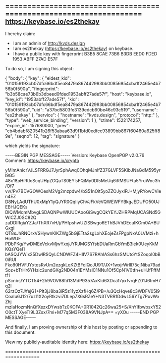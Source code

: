 ==================================================================
https://keybase.io/es2thekay
--------------------------------------------------------------------

I hereby claim:

  * I am an admin of http://kvds.design
  * I am es2thekay (https://keybase.io/es2thekay) on keybase.
  * I have a public key with fingerprint B3B5 8CAE 73B6 B3DB EED0  FDED 1953 ABFF 27AD E57F

To do so, I am signing this object:

{
  "body": {
    "key": {
      "eldest_kid": "010159193cb07dfc66bdf5ea8479a867442993bb00856854cba1f2465e4b756b0f590a",
      "fingerprint": "b3b58cae73b6b3dbeed0fded1953abff27ade57f",
      "host": "keybase.io",
      "key_id": "1953abff27ade57f",
      "kid": "010159193cb07dfc66bdf5ea8479a867442993bb00856854cba1f2465e4b756b0f590a",
      "uid": "a37bd5803fe3139edcb60be46c93c519",
      "username": "es2thekay"
    },
    "service": {
      "hostname": "kvds.design",
      "protocol": "http:"
    },
    "type": "web_service_binding",
    "version": 1
  },
  "ctime": 1522174257,
  "expire_in": 157680000,
  "prev": "cb4bdabf820541b26f53abaa63d9f1bfd0edfcc93899bb867f60460a625ff89e",
  "seqno": 12,
  "tag": "signature"
}

which yields the signature:

-----BEGIN PGP MESSAGE-----
Version: Keybase OpenPGP v2.0.76
Comment: https://keybase.io/crypto

yMImAnicrVJLSFRRGJ7JyrSphAwq0OhqMJnIfZ37GLVF5SKibJNaGdM595yrl9G5
48x18pHiRtIoScqUHpZGQaTS0EYlsFQiMy0DI5MeUq6iRMSUFta5YruWnc3h/Of7
vv//Pv7BDVGOWOesM2Vg2mzpdw4/bS51nOit5yoZZOJyxlPJ+MjyRYowCVlen4EZ
D8NyLAdUThU0xMpY1yQJYR0QqIiyChVJFkVeVQWEWFYBkgJEDUFO50UJEBHJQEKs
DlQWMqmMbvgLSDAQNPwWlUUCAooGiSwgCQkYEYJZHRPMqUCASNd5GWICZJ0SC82Q
zaDDIRgiaYZJa/ThXR7vH/j/PHfpshwUZISBwgo6EThBJVhDEouIKGm0A+BUGxgi
QT8sJhRNQrxVSHywnKlKZWg5bGjETta2sgLxhXEojeZsFPgpNxA0LVMzi+hHoWUF
PDbPKg/YwDMEeVckvMjwYxojJYRJMGSYfsbDUaRmGbYmB3iek0UeyKkMKQsYQeI1
bASQJYWlx25DwlRSQyLCNDWFZ4HIIV7S7RAhlASs6hzSMUtoYtSZoqoI0bB0iRUl
Fko80HVFJYxtqsRvUm2ezgkLqKZtBFqlQcJU9T/JX+1wxjrWrlll75cjNibu79ad
Soz+bTrHr6YHzic2undGXg2ND04n1EYMslC1NNu1Of5CpN1V0tfn+uHJfFffMtf1
pScnbs/YTCT54+2h9VOV88fd13MdP9357AxKId6XDca17pxfvrqFZ01J6tmH7q2l
62rzOz7J/fejG1+Plt3jJ8ba3iR5z11yzXzfHq6Z/PB+/u3QcHqve8c3WDFV05I9
CoaIu6J12/7uzl1X2oyRtkzvi7DLep7X6sRZeY+N3TVRR1DdwL56YTg7PuvWxZhj
mzIaHozmNnQfXezxDYwsbTz0KOFA+0R1042Qc26wa25+S/XhYlfbwbsxY52O0ctT
XyeTl9L3Zsx/7mi+M77q5M3F038A9VNJpA==
=yXOu
-----END PGP MESSAGE-----

And finally, I am proving ownership of this host by posting or
appending to this document.

View my publicly-auditable identity here: https://keybase.io/es2thekay

==================================================================
